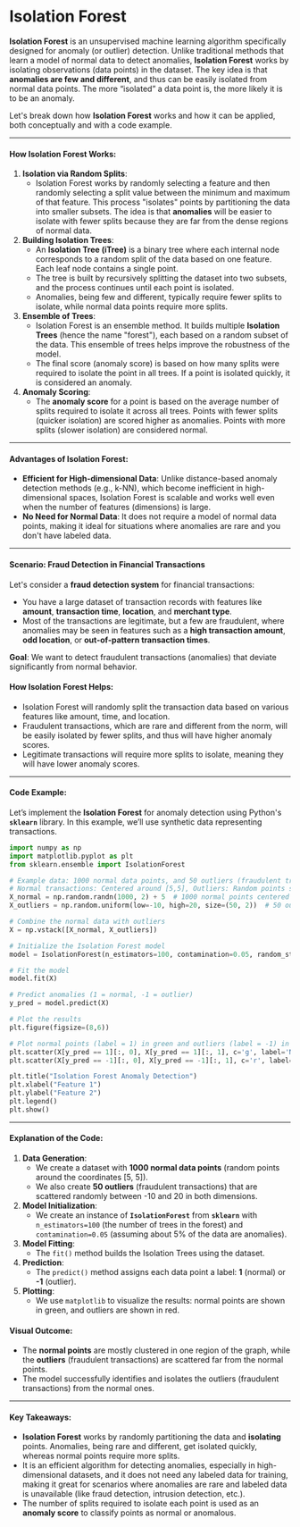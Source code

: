 # Isolation Forest

**Isolation Forest** is an unsupervised machine learning algorithm specifically designed for anomaly (or outlier) detection. Unlike traditional methods that learn a model of normal data to detect anomalies, **Isolation Forest** works by isolating observations (data points) in the dataset. The key idea is that **anomalies are few and different**, and thus can be easily isolated from normal data points. The more “isolated” a data point is, the more likely it is to be an anomaly.

Let's break down how **Isolation Forest** works and how it can be applied, both conceptually and with a code example.

***

#### **How Isolation Forest Works:**

1. **Isolation via Random Splits**:
   * Isolation Forest works by randomly selecting a feature and then randomly selecting a split value between the minimum and maximum of that feature. This process "isolates" points by partitioning the data into smaller subsets. The idea is that **anomalies** will be easier to isolate with fewer splits because they are far from the dense regions of normal data.
2. **Building Isolation Trees**:
   * An **Isolation Tree (iTree)** is a binary tree where each internal node corresponds to a random split of the data based on one feature. Each leaf node contains a single point.
   * The tree is built by recursively splitting the dataset into two subsets, and the process continues until each point is isolated.
   * Anomalies, being few and different, typically require fewer splits to isolate, while normal data points require more splits.
3. **Ensemble of Trees**:
   * Isolation Forest is an ensemble method. It builds multiple **Isolation Trees** (hence the name "forest"), each based on a random subset of the data. This ensemble of trees helps improve the robustness of the model.
   * The final score (anomaly score) is based on how many splits were required to isolate the point in all trees. If a point is isolated quickly, it is considered an anomaly.
4. **Anomaly Scoring**:
   * The **anomaly score** for a point is based on the average number of splits required to isolate it across all trees. Points with fewer splits (quicker isolation) are scored higher as anomalies. Points with more splits (slower isolation) are considered normal.

***

#### **Advantages of Isolation Forest**:

* **Efficient for High-dimensional Data**: Unlike distance-based anomaly detection methods (e.g., k-NN), which become inefficient in high-dimensional spaces, Isolation Forest is scalable and works well even when the number of features (dimensions) is large.
* **No Need for Normal Data**: It does not require a model of normal data points, making it ideal for situations where anomalies are rare and you don't have labeled data.

***

#### **Scenario: Fraud Detection in Financial Transactions**

Let's consider a **fraud detection system** for financial transactions:

* You have a large dataset of transaction records with features like **amount**, **transaction time**, **location**, and **merchant type**.
* Most of the transactions are legitimate, but a few are fraudulent, where anomalies may be seen in features such as a **high transaction amount**, **odd location**, or **out-of-pattern transaction times**.

**Goal**: We want to detect fraudulent transactions (anomalies) that deviate significantly from normal behavior.

#### **How Isolation Forest Helps**:

* Isolation Forest will randomly split the transaction data based on various features like amount, time, and location.
* Fraudulent transactions, which are rare and different from the norm, will be easily isolated by fewer splits, and thus will have higher anomaly scores.
* Legitimate transactions will require more splits to isolate, meaning they will have lower anomaly scores.

***

#### **Code Example**:

Let’s implement the **Isolation Forest** for anomaly detection using Python's **`sklearn`** library. In this example, we’ll use synthetic data representing transactions.

```python
import numpy as np
import matplotlib.pyplot as plt
from sklearn.ensemble import IsolationForest

# Example data: 1000 normal data points, and 50 outliers (fraudulent transactions)
# Normal transactions: Centered around [5,5], Outliers: Random points scattered far away
X_normal = np.random.randn(1000, 2) + 5  # 1000 normal points centered around (5, 5)
X_outliers = np.random.uniform(low=-10, high=20, size=(50, 2))  # 50 outliers scattered

# Combine the normal data with outliers
X = np.vstack([X_normal, X_outliers])

# Initialize the Isolation Forest model
model = IsolationForest(n_estimators=100, contamination=0.05, random_state=42)

# Fit the model
model.fit(X)

# Predict anomalies (1 = normal, -1 = outlier)
y_pred = model.predict(X)

# Plot the results
plt.figure(figsize=(8,6))

# Plot normal points (label = 1) in green and outliers (label = -1) in red
plt.scatter(X[y_pred == 1][:, 0], X[y_pred == 1][:, 1], c='g', label='Normal', alpha=0.6)
plt.scatter(X[y_pred == -1][:, 0], X[y_pred == -1][:, 1], c='r', label='Outlier', alpha=0.6)

plt.title("Isolation Forest Anomaly Detection")
plt.xlabel("Feature 1")
plt.ylabel("Feature 2")
plt.legend()
plt.show()
```

***

#### **Explanation of the Code**:

1. **Data Generation**:
   * We create a dataset with **1000 normal data points** (random points around the coordinates \[5, 5]).
   * We also create **50 outliers** (fraudulent transactions) that are scattered randomly between -10 and 20 in both dimensions.
2. **Model Initialization**:
   * We create an instance of **`IsolationForest`** from **`sklearn`** with `n_estimators=100` (the number of trees in the forest) and `contamination=0.05` (assuming about 5% of the data are anomalies).
3. **Model Fitting**:
   * The `fit()` method builds the Isolation Trees using the dataset.
4. **Prediction**:
   * The `predict()` method assigns each data point a label: **1** (normal) or **-1** (outlier).
5. **Plotting**:
   * We use `matplotlib` to visualize the results: normal points are shown in green, and outliers are shown in red.

#### **Visual Outcome**:

* The **normal points** are mostly clustered in one region of the graph, while the **outliers** (fraudulent transactions) are scattered far from the normal points.
* The model successfully identifies and isolates the outliers (fraudulent transactions) from the normal ones.

***

#### **Key Takeaways**:

* **Isolation Forest** works by randomly partitioning the data and **isolating** points. Anomalies, being rare and different, get isolated quickly, whereas normal points require more splits.
* It is an efficient algorithm for detecting anomalies, especially in high-dimensional datasets, and it does not need any labeled data for training, making it great for scenarios where anomalies are rare and labeled data is unavailable (like fraud detection, intrusion detection, etc.).
* The number of splits required to isolate each point is used as an **anomaly score** to classify points as normal or anomalous.
